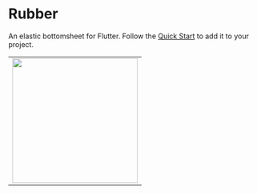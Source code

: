# Rubber

An elastic bottomsheet for Flutter.
Follow the [Quick Start](https://github.com/mcrovero/rubber/wiki/Quick-start) to add it to your project.

<table>
  <tr><td><img src="https://github.com/mcrovero/rubber/blob/master/assets/demo1.gif" width="250"></td></tr></table>
